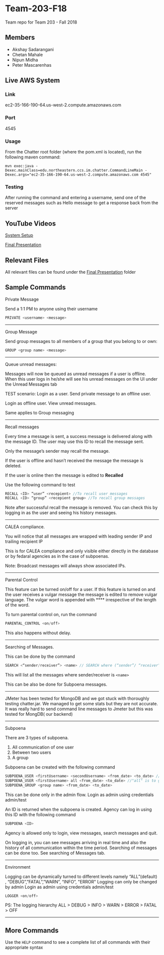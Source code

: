 # Team-203-F18
Team repo for Team 203 - Fall 2018

## Members

* Akshay Sadarangani
* Chetan Mahale
* Nipun Midha
* Peter Mascarenhas 


## Live AWS System
### Link
ec2-35-166-190-64.us-west-2.compute.amazonaws.com

### Port
4545

### Usage
From the Chatter root folder (where the pom.xml is located), run the following maven command:

`mvn exec:java -Dexec.mainClass=edu.northeastern.ccs.im.chatter.CommandLineMain -Dexec.args="ec2-35-166-190-64.us-west-2.compute.amazonaws.com 4545"`

### Testing
After running the command and entering a username, send one of the reserved messages such as Hello message to get a response back from the server

## YouTube Videos
[System Setup](https://youtu.be/Vg7KViwQjUo)

[Final Presentation](https://youtu.be/urxNehEfwSA)

## Relevant Files
All relevant files can be found under the [Final Presentation](https://github.ccs.neu.edu/cs5500/team-203-F18/tree/master/Final%20Submission) folder

## Sample Commands

Private Message

Send a 1:1 PM to anyone using their username
```java
PRIVATE <username> <message>
```
**********************************************************

Group Message

Send group messages to all members of a group that you belong to or own:
```java
GROUP <group name> <message>
```
**********************************************************
Queue unread messages:

Messages will now be queued as unread messages if a user is offline.  When this user logs in he/she will see his unread messages on the UI under the Unread Messages tab

TEST scenario:
Login as a user. Send private message to an offline user. 

Login as offline user. 
View unread messages.

Same applies to Group messaging

***********************************************************

Recall messages


Every time a message is sent, a success message is delivered along with the message ID. The user may use this ID to recall the message sent. 

Only the message’s sender may recall the message.
 
If the user is offline and hasn’t received the message the message is deleted. 

If the user is online then the message is edited to **Recalled**


Use the following command to test

```java
RECALL <ID> “user” <recepient> //To recall user messages
RECALL <ID> “group” <recepient group> //To recall group messages
```

Note after successful recall the message is removed. You can check this by logging in as the user and seeing his history messages.


***********************************************************

CALEA compliance.


You will notice that all messages are wrapped with leading sender IP and trailing recipient IP

This is for CALEA compliance and only visible either directly in the database or by fedaral agencies as in the case of subpoenas.

Note: Broadcast messages will always show associated IPs.


***********************************************************

Parental Control


This feature can be turned on/off for a user. 
If this feature is turned on and the user receives a vulgar message the message is edited to remove vulgar language. 
The vulgar word is appended with **** irrespective of the length of the word.


To turn parental control on, run the command

```java
PARENTAL_CONTROL <on/off>
```

This also happens without delay. 


***********************************************************

Searching of Messages.


This can be done by the command 
```java
SEARCH <“sender/receiver”> <name> // SEARCH where (“sender”/ “receiver”) is <name>
```


This will list all the messages where sender/receiver is `<name>`

This can be also be done for Subpoena messages.

***********************************************************

JMeter has been tested for MongoDB and we got stuck with thoroughly testing chatter.jar.
We managed to get some stats but they are not accurate. 
It was really hard to send command line messages to Jmeter but this was tested for MongDB( our backend)

***********************************************************

Subpoena

There are 3 types of subpoena.
1. All communication of one user
2. Between two users
3. A group

Subpoena can be created with the following command
```java 
SUBPOENA_USER <firstUsername> <secondUsername> <from_date> <to_date> //Date should be of format mm-dd-yyyy
SUBPOENA_USER <firstUsername> all <from_date> <to_date> //"all" is to get all communication of single user
SUBPOENA_GROUP <group name> <from_date> <to_date>
```
This can be done only in the admin flow.
Login as admin using credentials admin/test

An ID is returned when the subpoena is created. Agency can log in using this ID with the following command
```java
SUBPOENA <ID>
```

Agency is allowed only to login, view messages, search messages and quit.

On logging in, you can see messages arriving in real time and also the history of all communication within the time period.
Searching of messages can be done too. See searching of Messages tab.


***********************************************************

Environment

Logging can be dynamically turned to different levels namely “ALL”(default) , “DEBUG”,”FATAL”,”WARN”, “INFO”, "ERROR"
Logging can only be changed by admin
Login as admin using credentials admin/test
```java
LOGGER <on/off>
```

PS: The logging hierarchy
ALL > DEBUG > INFO > WARN > ERROR > FATAL > OFF

***********************************************************

## More Commands

Use the `HELP` command to see a complete list of all commands with their appropriate syntax
